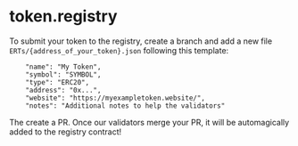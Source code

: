 # token.registry
To submit your token to the registry, create a branch and add a new file `ERTs/{address_of_your_token}.json` following this template:

```
    "name": "My Token",
    "symbol": "SYMBOL",
    "type": "ERC20",
    "address": "0x...",
    "website": "https://myexampletoken.website/",
    "notes": "Additional notes to help the validators"
```

The create a PR. Once our validators merge your PR, it will be automagically added to the registry contract!

